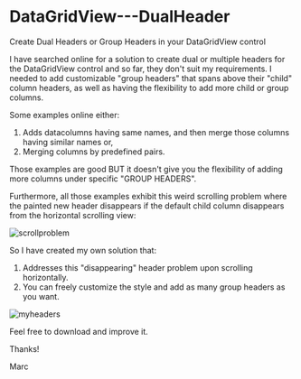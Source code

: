 # DataGridView---DualHeader
Create Dual Headers or Group Headers in your DataGridView control

I have searched online for a solution to create dual or multiple headers for the DataGridView control and so far, they don't suit my requirements.
I needed to add customizable "group headers" that spans above their "child" column headers, as well as having the flexibility to add more child or group columns. 

Some examples online either:
  1. Adds datacolumns having same names, and then merge those columns having similar names or,
  2. Merging columns by predefined pairs.
  
Those examples are good BUT it doesn't give you the flexibility of adding more columns under specific "GROUP HEADERS".

Furthermore, all those examples exhibit this weird scrolling problem where the painted new header disappears if the default child column disappears from the horizontal scrolling view:

![scrollproblem](https://user-images.githubusercontent.com/5296677/71608595-3f5b9000-2bbd-11ea-8f49-5007d5f2497d.png)

So I have created my own solution that:
 1. Addresses this "disappearing" header problem upon scrolling horizontally. 
 2. You can freely customize the style and add as many group headers as you want. 
 
![myheaders](https://user-images.githubusercontent.com/5296677/71608726-37e8b680-2bbe-11ea-84e0-2b2fdce1109b.png)

Feel free to download and improve it.

Thanks!

Marc
